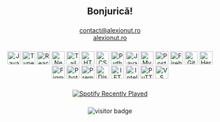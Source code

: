 <h2 align="center">
  Bonjurică!
</h2>

###

<!-- Contact -->
<p align="center">
  <a href="mailto:contact@alexionut.ro">contact@alexionut.ro</a><br>
  <a href="https://alexionut.ro">alexionut.ro</a>
</p>

###

<div align="center">
  <!-- Common stack logos -->
  <img src="https://cdn.jsdelivr.net/gh/devicons/devicon/icons/javascript/javascript-original.svg" height="30" alt="JavaScript" />
  <img src="https://cdn.jsdelivr.net/gh/devicons/devicon/icons/typescript/typescript-original.svg" height="30" alt="TypeScript" />
  <img src="https://cdn.jsdelivr.net/gh/devicons/devicon/icons/react/react-original.svg" height="30" alt="React" />
  <img src="https://cdn.jsdelivr.net/gh/devicons/devicon/icons/nextjs/nextjs-original.svg" height="30" alt="Next.js" />
  <img src="https://cdn.jsdelivr.net/gh/devicons/devicon/icons/tailwindcss/tailwindcss-original-wordmark.svg" height="30" alt="Tailwind CSS" />
  <img src="https://cdn.jsdelivr.net/gh/devicons/devicon/icons/html5/html5-original.svg" height="30" alt="HTML5" />
  <img src="https://cdn.jsdelivr.net/gh/devicons/devicon/icons/css3/css3-original.svg" height="30" alt="CSS3" />
  <img src="https://cdn.jsdelivr.net/gh/devicons/devicon/icons/python/python-original.svg" height="30" alt="Python" />
  <img src="https://cdn.jsdelivr.net/gh/devicons/devicon/icons/java/java-original.svg" height="30" alt="Java" />
  <img src="https://cdn.jsdelivr.net/gh/devicons/devicon/icons/mysql/mysql-original.svg" height="30" alt="MySQL" />
  <img src="https://cdn.jsdelivr.net/gh/devicons/devicon/icons/postgresql/postgresql-original.svg" height="30" alt="PostgreSQL" />
  <img src="https://cdn.jsdelivr.net/gh/devicons/devicon/icons/firebase/firebase-plain.svg" height="30" alt="Firebase" />
  <img src="https://cdn.jsdelivr.net/gh/devicons/devicon/icons/git/git-original.svg" height="30" alt="Git" />
  <img src="https://cdn.jsdelivr.net/gh/devicons/devicon/icons/heroku/heroku-original.svg" height="30" alt="Heroku" />
  <img src="https://cdn.jsdelivr.net/gh/devicons/devicon/icons/figma/figma-original.svg" height="30" alt="Figma" />
  <img src="https://cdn.jsdelivr.net/gh/devicons/devicon/icons/photoshop/photoshop-plain.svg" height="30" alt="Photoshop" />
  <img src="https://cdn.jsdelivr.net/gh/devicons/devicon/icons/premierepro/premierepro-plain.svg" height="30" alt="Premiere Pro" />
  <img src="https://cdn.jsdelivr.net/gh/devicons/devicon/icons/discordjs/discordjs-original.svg" height="30" alt="Discord.js" />
  <img src="https://cdn.jsdelivr.net/gh/devicons/devicon/icons/ifttt/ifttt-original.svg" height="30" alt="IFTTT" />
  <img src="https://cdn.jsdelivr.net/gh/devicons/devicon/icons/intellij/intellij-original.svg" height="30" alt="IntelliJ" />
  <img src="https://cdn.jsdelivr.net/gh/devicons/devicon/icons/putty/putty-original.svg" height="30" alt="PuTTY" />
  <img src="https://cdn.jsdelivr.net/gh/devicons/devicon/icons/vscode/vscode-original.svg" height="30" alt="VS Code" />
</div>

###

<div align="center">
  <a href="https://open.spotify.com/user/m5dlojxr6rnacdqo83evzx9yd" target="_blank">
    <img src="https://spotify-recently-played-readme.vercel.app/api?user=m5dlojxr6rnacdqo83evzx9yd&count=5&unique=true" alt="Spotify Recently Played" />
  </a>
</div>

###

<div align="center">
  <img src="https://visitor-badge.laobi.icu/badge?page_id=katakuna1.katakuna1" alt="visitor badge" />
</div>

